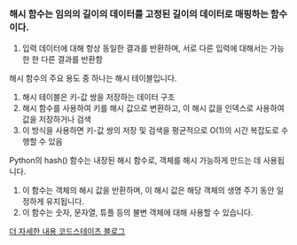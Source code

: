 ### 해시 함수는 임의의 길이의 데이터를 고정된 길이의 데이터로 매핑하는 함수이다.
1. 입력 데이터에 대해 항상 동일한 결과를 반환하며, 서로 다른 입력에 대해서는 가능한 한 다른 결과를 반환함

해시 함수의 주요 용도 중 하나는 해시 테이블입니다. 
1. 해시 테이블은 키-값 쌍을 저장하는 데이터 구조
2. 해시 함수를 사용하여 키를 해시 값으로 변환하고, 이 해시 값을 인덱스로 사용하여 값을 저장하거나 검색
3. 이 방식을 사용하면 키-값 쌍의 저장 및 검색을 평균적으로 O(1)의 시간 복잡도로 수행할 수 있음

Python의 hash() 함수는 내장된 해시 함수로, 객체를 해시 가능하게 만드는 데 사용됩니다. 
1. 이 함수는 객체의 해시 값을 반환하며, 이 해시 값은 해당 객체의 생명 주기 동안 일정하게 유지됩니다. 
2. 이 함수는 숫자, 문자열, 튜플 등의 불변 객체에 대해 사용할 수 있습니다.

[더 자세한 내용 코드스테이츠 블로그](https://www.codestates.com/blog/content/%EB%B8%94%EB%A1%9D%EC%B2%B4%EC%9D%B8-%ED%95%B4%EC%8B%9C%ED%95%A8%EC%88%98)